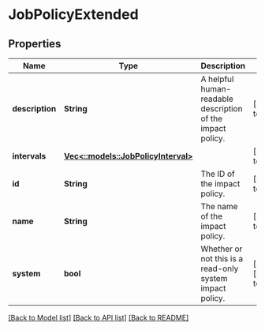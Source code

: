 # JobPolicyExtended

## Properties
Name | Type | Description | Notes
------------ | ------------- | ------------- | -------------
**description** | **String** | A helpful human-readable description of the impact policy. | [default to null]
**intervals** | [**Vec<::models::JobPolicyInterval>**](JobPolicyInterval.md) |  | [default to null]
**id** | **String** | The ID of the impact policy. | [default to null]
**name** | **String** | The name of the impact policy. | [default to null]
**system** | **bool** | Whether or not this is a read-only system impact policy. | [optional] [default to null]

[[Back to Model list]](../README.md#documentation-for-models) [[Back to API list]](../README.md#documentation-for-api-endpoints) [[Back to README]](../README.md)


